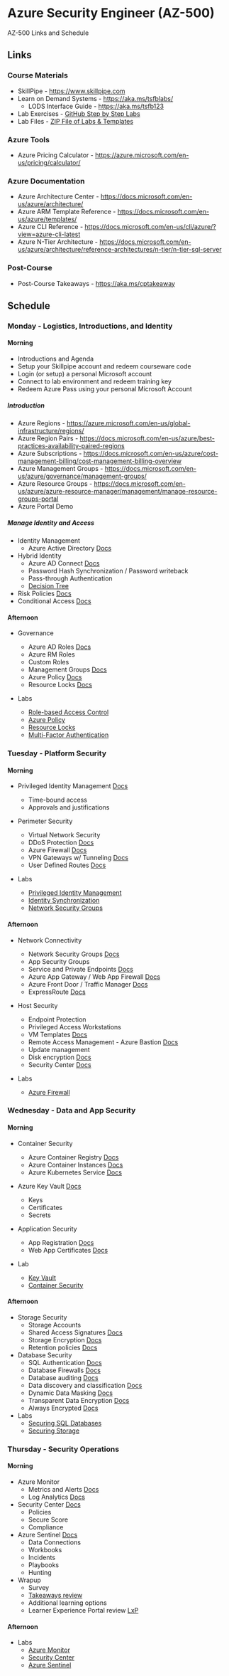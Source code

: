 # Azure Security Engineer (AZ-500)

AZ-500 Links and Schedule

## Links

### Course Materials

- SkillPipe - <https://www.skillpipe.com>
- Learn on Demand Systems - <https://aka.ms/tsfblabs/>
    - LODS Interface Guide - <https://aka.ms/tsfb123>
- Lab Exercises - [GitHub Step by Step Labs](https://github.com/MicrosoftLearning/AZ500-AzureSecurityTechnologies/tree/master/Instructions/Labs)
- Lab Files - [ZIP File of Labs & Templates](https://github.com/MicrosoftLearning/AZ500-AzureSecurityTechnologies/archive/master.zip)

### Azure Tools

- Azure Pricing Calculator - <https://azure.microsoft.com/en-us/pricing/calculator/>

### Azure Documentation

- Azure Architecture Center - <https://docs.microsoft.com/en-us/azure/architecture/>
- Azure ARM Template Reference - <https://docs.microsoft.com/en-us/azure/templates/>
- Azure CLI Reference - <https://docs.microsoft.com/en-us/cli/azure/?view=azure-cli-latest>
- Azure N-Tier Architecture - <https://docs.microsoft.com/en-us/azure/architecture/reference-architectures/n-tier/n-tier-sql-server>

### Post-Course

- Post-Course Takeaways - <https://aka.ms/cptakeaway>

## Schedule

### Monday - Logistics, Introductions, and Identity

#### Morning

- Introductions and Agenda
- Setup your Skillpipe account and redeem courseware code
- Login (or setup) a personal Microsoft account
- Connect to lab environment and redeem training key
- Redeem Azure Pass using your personal Microsoft Account

##### Introduction

- Azure Regions - <https://azure.microsoft.com/en-us/global-infrastructure/regions/>
- Azure Region Pairs - <https://docs.microsoft.com/en-us/azure/best-practices-availability-paired-regions>
- Azure Subscriptions - <https://docs.microsoft.com/en-us/azure/cost-management-billing/cost-management-billing-overview>
- Azure Management Groups - <https://docs.microsoft.com/en-us/azure/governance/management-groups/>
- Azure Resource Groups - <https://docs.microsoft.com/en-us/azure/azure-resource-manager/management/manage-resource-groups-portal>
- Azure Portal Demo

##### Manage Identity and Access

- Identity Management
    - Azure Active Directory [Docs](https://docs.microsoft.com/en-us/azure/active-directory/)
- Hybrid Identity
    - Azure AD Connect [Docs](https://docs.microsoft.com/en-us/azure/active-directory/hybrid/whatis-azure-ad-connect)
    - Password Hash Synchronization / Password writeback
    - Pass-through Authentication
    - [Decision Tree](https://github.com/Azure/fta-identity/blob/master/identity-applications/aad-external-identities-decision-tree.md)
- Risk Policies [Docs](https://docs.microsoft.com/en-us/azure/active-directory/identity-protection/concept-identity-protection-policies#user-risk-policy)
- Conditional Access [Docs](https://docs.microsoft.com/en-us/azure/active-directory/conditional-access/overview)


#### Afternoon

- Governance
    - Azure AD Roles [Docs](https://docs.microsoft.com/en-us/azure/role-based-access-control/rbac-and-directory-admin-roles)
    - Azure RM Roles
    - Custom Roles
    - Management Groups [Docs](https://docs.microsoft.com/en-us/azure/governance/management-groups/)
    - Azure Policy [Docs](https://docs.microsoft.com/azure/azure-policy)
    - Resource Locks [Docs](https://docs.microsoft.com/en-us/azure/azure-resource-manager/resource-group-lock-resources)

- Labs
    - [Role-based Access Control](https://github.com/MicrosoftLearning/AZ500-AzureSecurityTechnologies/blob/master/Instructions/Labs/LAB_01_RBAC.md)
    - [Azure Policy](https://github.com/MicrosoftLearning/AZ500-AzureSecurityTechnologies/blob/master/Instructions/Labs/LAB_02_AzurePolicy.md)
    - [Resource Locks](https://github.com/MicrosoftLearning/AZ500-AzureSecurityTechnologies/blob/master/Instructions/Labs/LAB_03_AzureLocks.md)
    - [Multi-Factor Authentication](https://github.com/MicrosoftLearning/AZ500-AzureSecurityTechnologies/blob/master/Instructions/Labs/LAB_04_MFAConditionalAccessandAADIdentityProtection.md)
   
### Tuesday - Platform Security

#### Morning

- Privileged Identity Management [Docs](https://docs.microsoft.com/en-us/azure/active-directory/privileged-identity-management/pim-configure)
    - Time-bound access
    - Approvals and justifications

- Perimeter Security
    - Virtual Network Security
    - DDoS Protection [Docs](https://docs.microsoft.com/en-us/azure/virtual-network/ddos-protection-overview)
    - Azure Firewall [Docs](https://docs.microsoft.com/en-us/azure/firewall/overview)
    - VPN Gateways w/ Tunneling [Docs](https://docs.microsoft.com/en-us/azure/vpn-gateway/vpn-gateway-forced-tunneling-rm)
    - User Defined Routes [Docs](https://docs.microsoft.com/en-us/azure/virtual-network/virtual-networks-udr-overview)

- Labs
    - [Privileged Identity Management](https://github.com/MicrosoftLearning/AZ500-AzureSecurityTechnologies/blob/master/Instructions/Labs/LAB_05_PIM.md)
    - [Identity Synchronization](https://github.com/MicrosoftLearning/AZ500-AzureSecurityTechnologies/blob/master/Instructions/Labs/LAB_06_ImplementDirectorySynchronization.md)
    - [Network Security Groups](https://github.com/MicrosoftLearning/AZ500-AzureSecurityTechnologies/blob/master/Instructions/Labs/LAB_07_NSGs.md) 


#### Afternoon

- Network Connectivity
    - Network Security Groups [Docs](https://docs.microsoft.com/en-us/azure/virtual-network/security-overview#network-security-groups )
    - App Security Groups
    - Service and Private Endpoints [Docs](https://docs.microsoft.com/en-us/azure/private-link/private-link-overview)
    - Azure App Gateway / Web App Firewall [Docs](https://docs.microsoft.com/en-us/azure/application-gateway)
    - Azure Front Door / Traffic Manager [Docs](https://docs.microsoft.com/en-us/azure/frontdoor/front-door-overview)
    - ExpressRoute [Docs](https://docs.microsoft.com/en-us/azure/expressroute/expressroute-introduction)
- Host Security
    - Endpoint Protection
    - Privileged Access Workstations
    - VM Templates [Docs](https://docs.microsoft.com/en-us/azure/azure-resource-manager/templates/overview)
    - Remote Access Management - Azure Bastion [Docs](https://docs.microsoft.com/en-us/azure/bastion/bastion-overview)
    - Update management
    - Disk encryption [Docs](https://docs.microsoft.com/en-us/azure/virtual-machines/windows/disk-encryption-overview)
    - Security Center [Docs](https://docs.microsoft.com/en-us/azure/security-center/security-center-virtual-machine-protection)
 
 - Labs
    - [Azure Firewall](https://github.com/MicrosoftLearning/AZ500-AzureSecurityTechnologies/blob/master/Instructions/Labs/LAB_08_AzureFirewall.md)

### Wednesday - Data and App Security

#### Morning


- Container Security
    - Azure Container Registry [Docs](https://docs.microsoft.com/en-us/azure/container-registry/container-registry-intro)
    - Azure Container Instances [Docs](https://docs.microsoft.com/en-us/azure/container-instances/container-instances-overview)
    - Azure Kubernetes Service [Docs](https://docs.microsoft.com/en-us/azure/aks/intro-kubernetes)
    
- Azure Key Vault [Docs](https://docs.microsoft.com/en-us/azure/key-vault/general/overview)
    - Keys
    - Certificates
    - Secrets
- Application Security
    - App Registration [Docs](https://docs.microsoft.com/en-us/graph/auth/auth-concepts#register-your-app-with-the-microsoft-identity-platform)
    - Web App Certificates [Docs](https://docs.microsoft.com/en-us/azure/app-service/app-service-web-configure-tls-mutual-auth)
- Lab
    - [Key Vault](https://github.com/MicrosoftLearning/AZ500-AzureSecurityTechnologies/blob/master/Instructions/Labs/LAB_10_KeyVaultImplementingSecureDatabysettingupAlwaysEncrypted.md)
    - [Container Security](https://github.com/MicrosoftLearning/AZ500-AzureSecurityTechnologies/blob/master/Instructions/Labs/LAB_09_ConfiguringandSecuringACRandAKS.MD)

#### Afternoon

- Storage Security
    - Storage Accounts
    - Shared Access Signatures [Docs](https://docs.microsoft.com/en-us/rest/api/storageservices/delegate-access-with-shared-access-signature)
    - Storage Encryption [Docs](https://docs.microsoft.com/en-us/azure/storage/common/storage-service-encryption)
    - Retention policies [Docs](https://docs.microsoft.com/en-us/azure/storage/blobs/storage-blob-immutability-policies-manage?tabs=azure-portal)
- Database Security
    - SQL Authentication [Docs]( https://docs.microsoft.com/en-us/azure/sql-database/sql-database-manage-logins)
    - Database Firewalls [Docs](https://docs.microsoft.com/en-us/azure/sql-database/sql-database-firewall-configure)
    - Database auditing [Docs](https://docs.microsoft.com/en-us/azure/sql-database/sql-database-auditing)
    - Data discovery and classification [Docs](https://docs.microsoft.com/en-us/azure/sql-database/sql-database-data-discovery-and-classification)
    - Dynamic Data Masking [Docs](https://docs.microsoft.com/en-us/azure/sql-database/sql-database-dynamic-data-masking-get-started)
    - Transparent Data Encryption [Docs](https://docs.microsoft.com/en-us/azure/sql-database/transparent-data-encryption-azure-sql?tabs=azure-portal)
    - Always Encrypted [Docs](https://docs.microsoft.com/en-us/sql/relational-databases/security/encryption/always-encrypted-database-engine?view=sql-server-ver15)
- Labs
    - [Securing SQL Databases](https://github.com/MicrosoftLearning/AZ500-AzureSecurityTechnologies/blob/master/Instructions/Labs/LAB_11_SecuringAzureSQLDatabase.MD)
    - [Securing Storage](https://github.com/MicrosoftLearning/AZ500-AzureSecurityTechnologies/blob/master/Instructions/Labs/LAB_12_SecuringAzureStorage.MD)

### Thursday - Security Operations

#### Morning

- Azure Monitor
    - Metrics and Alerts [Docs](https://docs.microsoft.com/en-us/azure/azure-monitor/platform/data-platform-metrics)
    - Log Analytics [Docs](https://docs.microsoft.com/en-us/azure/azure-monitor/learn/quick-create-workspace)
- Security Center [Docs](https://docs.microsoft.com/en-us/azure/security-center)
    - Policies
    - Secure Score
    - Compliance
- Azure Sentinel [Docs](https://docs.microsoft.com/en-us/azure/sentinel/overview)
    - Data Connections
    - Workbooks
    - Incidents
    - Playbooks
    - Hunting
- Wrapup
    - Survey
    - [Takeaways review](https://aka.ms/cptakeaway)
    - Additional learning options
    - Learner Experience Portal review [LxP](https://esi.microsoft.com)
    
#### Afternoon


- Labs
    - [Azure Monitor](https://github.com/MicrosoftLearning/AZ500-AzureSecurityTechnologies/blob/master/Instructions/Labs/LAB_13_Azure%20Monitor.md)
    - [Security Center](https://github.com/MicrosoftLearning/AZ500-AzureSecurityTechnologies/blob/master/Instructions/Labs/LAB_14_Security%20Center.md)
    - [Azure Sentinel](https://github.com/MicrosoftLearning/AZ500-AzureSecurityTechnologies/blob/master/Instructions/Labs/LAB_15_Azure%20Sentinel.md)
